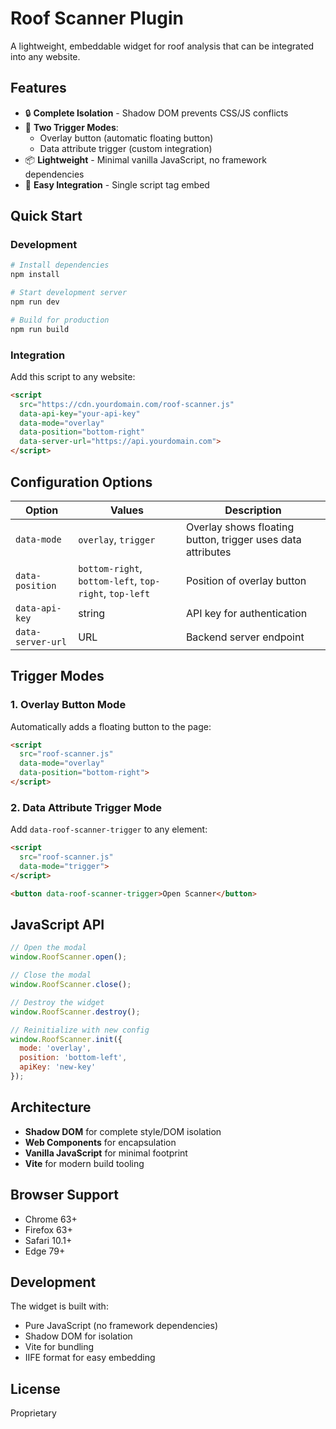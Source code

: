 # Roof Scanner Plugin

A lightweight, embeddable widget for roof analysis that can be integrated into any website.

## Features

- 🔒 **Complete Isolation** - Shadow DOM prevents CSS/JS conflicts
- 🎯 **Two Trigger Modes**:
  - Overlay button (automatic floating button)
  - Data attribute trigger (custom integration)
- 📦 **Lightweight** - Minimal vanilla JavaScript, no framework dependencies
- 🚀 **Easy Integration** - Single script tag embed

## Quick Start

### Development

```bash
# Install dependencies
npm install

# Start development server
npm run dev

# Build for production
npm run build
```

### Integration

Add this script to any website:

```html
<script 
  src="https://cdn.yourdomain.com/roof-scanner.js"
  data-api-key="your-api-key"
  data-mode="overlay"
  data-position="bottom-right"
  data-server-url="https://api.yourdomain.com">
</script>
```

## Configuration Options

| Option | Values | Description |
|--------|--------|-------------|
| `data-mode` | `overlay`, `trigger` | Overlay shows floating button, trigger uses data attributes |
| `data-position` | `bottom-right`, `bottom-left`, `top-right`, `top-left` | Position of overlay button |
| `data-api-key` | string | API key for authentication |
| `data-server-url` | URL | Backend server endpoint |

## Trigger Modes

### 1. Overlay Button Mode

Automatically adds a floating button to the page:

```html
<script 
  src="roof-scanner.js"
  data-mode="overlay"
  data-position="bottom-right">
</script>
```

### 2. Data Attribute Trigger Mode

Add `data-roof-scanner-trigger` to any element:

```html
<script 
  src="roof-scanner.js"
  data-mode="trigger">
</script>

<button data-roof-scanner-trigger>Open Scanner</button>
```

## JavaScript API

```javascript
// Open the modal
window.RoofScanner.open();

// Close the modal
window.RoofScanner.close();

// Destroy the widget
window.RoofScanner.destroy();

// Reinitialize with new config
window.RoofScanner.init({
  mode: 'overlay',
  position: 'bottom-left',
  apiKey: 'new-key'
});
```

## Architecture

- **Shadow DOM** for complete style/DOM isolation
- **Web Components** for encapsulation
- **Vanilla JavaScript** for minimal footprint
- **Vite** for modern build tooling

## Browser Support

- Chrome 63+
- Firefox 63+
- Safari 10.1+
- Edge 79+

## Development

The widget is built with:
- Pure JavaScript (no framework dependencies)
- Shadow DOM for isolation
- Vite for bundling
- IIFE format for easy embedding

## License

Proprietary